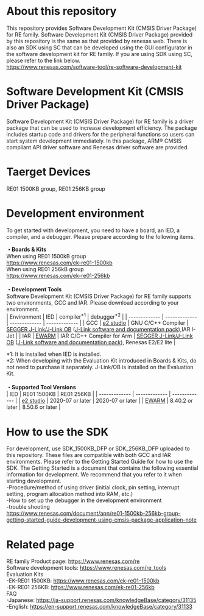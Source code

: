 # About this repository 
This repository provides Software Development Kit (CMSIS Driver Package) for RE family.
Software Development Kit (CMSIS Driver Package) provided by this repository is the same as that provided by renesas web.
There is also an SDK using SC that can be developed using the GUI configurator in the software development kit for RE family.
If you are using SDK using SC, please refer to the link below.   
https://www.renesas.com/software-tool/re-software-development-kit

# Software Development Kit (CMSIS Driver Package)
Software Development Kit (CMSIS Driver Package) for RE family is a driver package that can be used to increase development efficiency. The package includes startup code and drivers for the peripheral functions so users can start system development immediately. In this package, ARM® CMSIS compliant API driver software and Renesas driver software are provided.


# Taerget Devices
RE01 1500KB group,  RE01 256KB group


# Development environment
To get started with development, you need to have a board, an IED, a compiler, and a debugger. Please prepare according to the following items. 

**・Boards & Kits**  
When using RE01 1500kB group  
https://www.renesas.com/ek-re01-1500kb  
When using RE01 256kB group  
https://www.renesas.com/ek-re01-256kb  
<br>
**・Development Tools**  
Software Development Kit (CMSIS Driver Package) for RE family supports two environments, GCC and IAR.
Please download according to your environment.  
| Environment | IED | compiler<sup>*1</sup> | debugger<sup>*2</sup> |
| ------------- | ------------- | ------------- | ------------- |
| GCC | [e2 studio](https://www.renesas.com/software-tool/e-studio)  | GNU C/C++ Compiler | [SEGGER J-Link/J-Link OB](https://www.segger.com/products/debug-probes/j-link/)  ([J-Link software and documentation pack](https://www.segger.com/downloads/jlink/JLink_Windows.exe)),IAR I-Jet |
| IAR | [EWARM](https://www.iar.com/ewarm)  | IAR C/C++ Compiler for Arm | [SEGGER J-Link/J-Link OB](https://www.segger.com/products/debug-probes/j-link/)  ([J-Link software and documentation pack](https://www.segger.com/downloads/jlink/JLink_Windows.exe)), Renesas E2/E2 lite |  

*1: It is installed when IED is installed.  
*2: When developing with the Evaluation Kit introduced in Boards & Kits, do not need to purchase it separately. J-Link/OB is installed on the Evaluation Kit.  
<br>
**・Supported Tool Versions**  
| IED | RE01 1500KB | RE01 256KB |
| ------------- | ------------- | ------------- |
| [e2 studio](https://www.renesas.com/software-tool/e-studio) | 2020-07 or later | 2020-07 or later |
| [EWARM](https://www.iar.com/ewarm) | 8.40.2 or later | 8.50.6 or later |  


# How to use the SDK
For development, use SDK_1500KB_DFP or SDK_256KB_DFP uploaded to this repository. These files are compatible with both GCC and IAR environments. 
Please refer to the Getting Started Guide for how to use the SDK. 
The Getting Started is a document that contains the following essential information for development. We recommend that you refer to it when starting development.  
-Procedure/method of using driver (initial clock, pin setting, interrupt setting, program allocation method into RAM, etc.)  
-How to set up the debugger in the development environment  
-trouble shooting  
https://www.renesas.com/document/apn/re01-1500kb-256kb-group-getting-started-guide-development-using-cmsis-package-application-note


# Related page  
RE family Product page: https://www.renesas.com/re  
Software development tools: https://www.renesas.com/re_tools  
Evaluation Kits  
 -EK-RE01 1500KB: https://www.renesas.com/ek-re01-1500kb  
 -EK-RE01 256KB: https://www.renesas.com/ek-re01-256kb  
FAQ  
 -Japanese: https://ja-support.renesas.com/knowledgeBase/category/31135  
 -English: https://en-support.renesas.com/knowledgeBase/category/31133  

